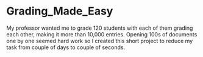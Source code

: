 # Grading_Made_Easy
My professor wanted me to grade 120 students with each of them grading each other, making it more than 10,000 entries. Opening 100s of documents one by one seemed hard work so I created this short project to reduce my task from couple of days to couple of seconds.
